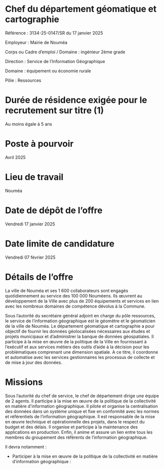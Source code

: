 # Chef du département géomatique et cartographie

Référence : 3134-25-0147/SR du 17 janvier 2025

Employeur : Mairie de Nouméa

Corps ou Cadre d’emploi / Domaine : ingénieur 2ème grade

Direction : Service de l’Information Géographique

Domaine : équipement ou économie rurale

Pôle : Ressources

# Durée de résidence exigée pour le recrutement sur titre (1)

Au moins égale à 5 ans

# Poste à pourvoir

Avril 2025

# Lieu de travail

Nouméa

# Date de dépôt de l’offre

Vendredi 17 janvier 2025

# Date limite de candidature

Vendredi 07 février 2025

# Détails de l’offre

La ville de Nouméa et ses 1 600 collaborateurs sont engagés quotidiennement au service des 100 000 Nouméens. Ils œuvrent au développement de la Ville avec plus de 200 équipements et services en lien avec les nombreux domaines de compétence dévolus à la Commune.

Sous l’autorité du secrétaire général adjoint en charge du pôle ressources, le service de l’information géographique est le géomètre et le géomaticien de la ville de Nouméa. Le département géomatique et cartographie a pour objectif de fournir les données géolocalisées nécessaires aux études et projets municipaux et d’administrer la banque de données géospatiales. Il participe à la mise en œuvre de la politique de la Ville en fournissant à l’exécutif et aux services métiers des outils d’aide à la décision pour les problématiques comprenant une dimension spatiale. A ce titre, il coordonne et automatise avec les services gestionnaires les processus de collecte et de mise à jour des données.

# Missions

Sous l’autorité du chef de service, le chef de département dirige une équipe de 2 agents. Il participe à la mise en œuvre de la politique de la collectivité en matière d'information géographique. Il pilote et organise la centralisation des données dans un système unique et fixe en conformité avec les normes et référentiels de l’information géographique. Il est responsable de la mise en œuvre technique et opérationnelle des projets, dans le respect du budget et des délais. Il organise et participe à la maintenance des applications en production. Enfin, il anime et assure un lien entre tous les membres du groupement des référents de l’information géographique.

Il devra notamment :

- Participer à la mise en œuvre de la politique de la collectivité en matière d’information géographique :